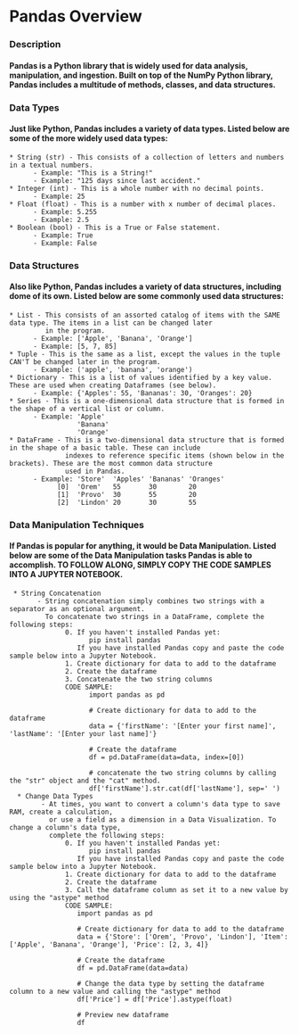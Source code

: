 # Pandas Overview
### Description
#### Pandas is a Python library that is widely used for data analysis, manipulation, and ingestion. Built on top of the NumPy Python library, Pandas includes a multitude of methods, classes, and data structures.
### Data Types
#### Just like Python, Pandas includes a variety of data types. Listed below are some of the more widely used data types:
    * String (str) - This consists of a collection of letters and numbers in a textual numbers.
          - Example: "This is a String!"
          - Example: "125 days since last accident."
    * Integer (int) - This is a whole number with no decimal points.
          - Example: 25
    * Float (float) - This is a number with x number of decimal places.
          - Example: 5.255
          - Example: 2.5
    * Boolean (bool) - This is a True or False statement.
          - Example: True
          - Example: False
### Data Structures
#### Also like Python, Pandas includes a variety of data structures, including dome of its own. Listed below are some commonly used data structures:
    * List - This consists of an assorted catalog of items with the SAME data type. The items in a list can be changed later 
             in the program.
          - Example: ['Apple', 'Banana', 'Orange']
          - Example: [5, 7, 85]
    * Tuple - This is the same as a list, except the values in the tuple CAN'T be changed later in the program.
          - Example: ('apple', 'banana', 'orange')
    * Dictionary - This is a list of values identified by a key value. These are used when creating Dataframes (see below).
          - Example: {'Apples': 55, 'Bananas': 30, 'Oranges': 20}
    * Series - This is a one-dimensional data structure that is formed in the shape of a vertical list or column.
          - Example: 'Apple'
                     'Banana'
                     'Orange'
    * DataFrame - This is a two-dimensional data structure that is formed in the shape of a basic table. These can include 
                  indexes to reference specific items (shown below in the brackets). These are the most common data structure 
                  used in Pandas.
          - Example: 'Store'  'Apples' 'Bananas' 'Oranges'
                [0]  'Orem'   55       30        20
                [1]  'Provo'  30       55        20
                [2]  'Lindon' 20       30        55
### Data Manipulation Techniques
#### If Pandas is popular for anything, it would be Data Manipulation. Listed below are some of the Data Manipulation tasks Pandas is able to accomplish. TO FOLLOW ALONG, SIMPLY COPY THE CODE SAMPLES INTO A JUPYTER NOTEBOOK.
     * String Concatenation  
           - String concatenation simply combines two strings with a separator as an optional argument.
             To concatenate two strings in a DataFrame, complete the following steps:
                  0. If you haven't installed Pandas yet:
                        pip install pandas
                     If you have installed Pandas copy and paste the code sample below into a Jupyter Notebook.
                  1. Create dictionary for data to add to the dataframe
                  2. Create the dataframe
                  3. Concatenate the two string columns
                  CODE SAMPLE:
                        import pandas as pd
                        
                        # Create dictionary for data to add to the dataframe
                        data = {'firstName': '[Enter your first name]', 'lastName': '[Enter your last name]'}
                        
                        # Create the dataframe
                        df = pd.DataFrame(data=data, index=[0])
                        
                        # concatenate the two string columns by calling the "str" object and the "cat" method.
                        df['firstName'].str.cat(df['lastName'], sep=' ')
      * Change Data Types
            - At times, you want to convert a column's data type to save RAM, create a calculation, 
              or use a field as a dimension in a Data Visualization. To change a column's data type, 
              complete the following steps:
                  0. If you haven't installed Pandas yet:
                        pip install pandas
                     If you have installed Pandas copy and paste the code sample below into a Jupyter Notebook.
                  1. Create dictionary for data to add to the dataframe
                  2. Create the dataframe
                  3. Call the dataframe column as set it to a new value by using the "astype" method
                  CODE SAMPLE:
                     import pandas as pd
                     
                     # Create dictionary for data to add to the dataframe
                     data = {'Store': ['Orem', 'Provo', 'Lindon'], 'Item': ['Apple', 'Banana', 'Orange'], 'Price': [2, 3, 4]}
                     
                     # Create the dataframe
                     df = pd.DataFrame(data=data)
                     
                     # Change the data type by setting the dataframe column to a new value and calling the "astype" method
                     df['Price'] = df['Price'].astype(float)
                     
                     # Preview new dataframe
                     df
